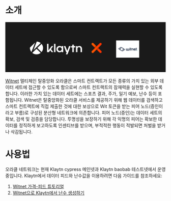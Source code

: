 # 소개

![](../images/klaytnXwitnet.png)

[Witnet](https://docs.witnet.io/) 멀티체인 탈중앙화 오라클은 스마트 컨트랙트가 모든 종류의 가치 있는 외부 데이터 세트에 접근할 수 있도록 함으로써 스마트 컨트랙트의 잠재력을 실현할 수 있도록 합니다. 이러한 가치 있는 데이터 세트에는 스포츠 결과, 주가, 일기 예보, 난수 등이 포함됩니다. Witnet은 탈중앙화된 오라클 서비스를 제공하기 위해 웹 데이터를 검색하고 스마트 컨트랙트에 직접 제출한 것에 대한 보상으로 Wit 토큰을 받는 피어 노드(증인이라고 부름)로 구성된 분산형 네트워크에 의존합니다. 피어 노드(증인)는 데이터 세트의 확보, 검색 및 검증을 담당합니다. 투명성을 보장하기 위해 각 익명의 피어는 확보한 데이터를 정직하게 보고하도록 인센티브를 받으며, 부적적한 행동이 적발되면 처벌을 받거나 삭감됩니다.

# 사용법
오라클 네트워크는 현재 Klaytn cypress 메인넷과 Klaytn baobab 테스트넷에서 운영 중입니다. Klaytn에서 데이터 피드와 난수값을 이용하려면 다음 가이드를 참조하세요:
1. [Witnet 가격-피드 튜토리얼](https://metaverse-knowledge-kit.klaytn.foundation/docs/decentralized-oracle/oracle-providers/witnet-tutorial)
2. [Witnet으로 Klaytn에서 난수 생성하기](https://medium.com/klaytn/random-number-generation-on-klaytn-with-witnet-ae136dad0562)
